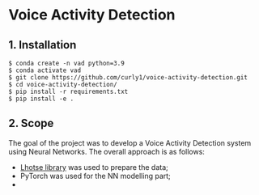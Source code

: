 # Voice Activity Detection

## 1. Installation

```
$ conda create -n vad python=3.9
$ conda activate vad
$ git clone https://github.com/curly1/voice-activity-detection.git
$ cd voice-activity-detection/
$ pip install -r requirements.txt
$ pip install -e .
```

## 2. Scope

The goal of the project was to develop a Voice Activity Detection system using Neural Networks. The overall approach is as follows:

- [Lhotse library](https://github.com/lhotse-speech/lhotse) was used to prepare the data;
- PyTorch was used for the NN modelling part;
- 